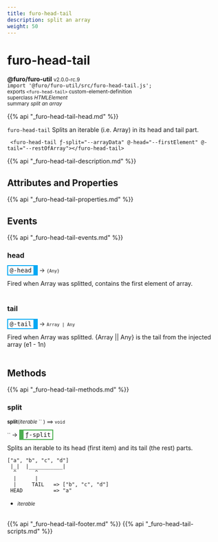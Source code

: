 ```yaml
---
title: furo-head-tail
description: split an array
weight: 50
---
```


# furo-head-tail
**@furo/furo-util** <small>v2.0.0-rc.9</small>
<br>`import '@furo/furo-util/src/furo-head-tail.js';`<small>
<br>exports `<furo-head-tail>` custom-element-definition
<br>superclass *HTMLElement*</small>
<br><small>summary *split an array*</small>

{{% api "_furo-head-tail-head.md" %}}


`furo-head-tail`
 Splits an iterable (i.e. Array) in its head and tail part.

```
 <furo-head-tail ƒ-split="--arrayData" @-head="--firstElement" @-tail="--restOfArray"></furo-head-tail>
```

{{% api "_furo-head-tail-description.md" %}}


## Attributes and Properties
{{% api "_furo-head-tail-properties.md" %}}



## Events
{{% api "_furo-head-tail-events.md" %}}

### **head**
<span  style="border-width:2px 10px 2px 2px; border-style: solid;border-color:  rgb(2, 168, 244);font-family:monospace; padding:2px 4px;">@-head</span>
→ <small>`{Any}`</small>

 Fired when Array was splitted, contains the first element of array.
<br><br>
### **tail**
<span  style="border-width:2px 10px 2px 2px; border-style: solid;border-color:  rgb(2, 168, 244);font-family:monospace; padding:2px 4px;">@-tail</span>
→ <small>`Array | Any`</small>

 Fired when Array was splitted. {Array || Any} is the tail from the injected array (e1 - 1n)
<br><br>

## Methods
{{% api "_furo-head-tail-methods.md" %}}


### **split**
<small>**split**(*iterable* `` ) ⟹ `void`</small>

<small>`` </small> →
<span  style="border-width:2px 2px 2px 10px; border-style: solid;border-color:  rgb(76, 175, 80);font-family:monospace; padding:2px 4px;">ƒ-split</span>

Splits an iterable to its head (first item) and its tail (the rest) parts.

```
["a", "b", "c", "d"]
 |_|  |___________|
  ^      ^
  |      |
  |     TAIL   => ["b", "c", "d"]
 HEAD          => "a"
```

- <small>*iterable* </small>
<br><br>




{{% api "_furo-head-tail-footer.md" %}}
{{% api "_furo-head-tail-scripts.md" %}}
